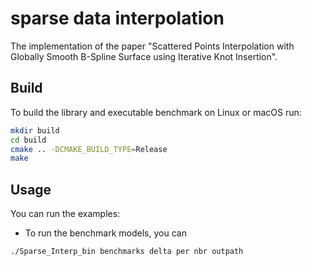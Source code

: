 # sparse data interpolation

The implementation of the paper "Scattered Points Interpolation with Globally Smooth B-Spline Surface using Iterative Knot Insertion".

## Build

To build the library and executable benchmark on Linux or macOS run:
```sh
mkdir build
cd build
cmake .. -DCMAKE_BUILD_TYPE=Release
make
```
## Usage
You can run the examples:
- To run the benchmark models, you can 
```bash
./Sparse_Interp_bin benchmarks delta per nbr outpath
```
